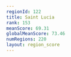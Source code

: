 ```yaml
---
regionId: 122
title: Saint Lucia
rank: 153
meanScore: 69.31
globalMeanScore: 73.46
numRegions: 220
layout: region_score
---
```

